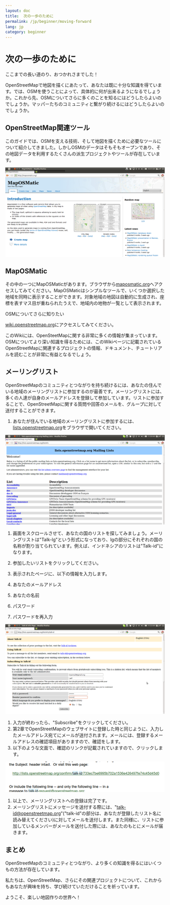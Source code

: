 ```yaml
---
layout: doc
title:  次の一歩のために
permalink: /jp/beginner/moving-forward
lang: jp
category: beginner
---
```


次の一歩のために
========

ここまでの長い道のり、おつかれさまでした！

OpenStreetMapで地図を描くにあたって、あなたは既に十分な知識を得ています。では、OSMを使うことによって、具体的に何が出来るようになるでしょうか。これから先、OSMについてさらに多くのことを知るにはどうしたらよいのでしょうか。マッパーたちのコミュニティと繋がり続けるにはどうしたらよいのでしょうか。

OpenStreetMap関連ツール
------------------

このガイドでは、OSMを支える技術、そして地図を描くために必要なツールについて紹介してきました。しかしOSMのデータはそもそもオープンであり、その地図データを利用するたくさんの派生プロジェクトやツールが存在しています。

![](images/jp_beg_ch8_image01.png)

MapOSMatic
----------

その中の一つにMapOSMaticがあります。ブラウザから[maposmatic.org](http://maposmatic.org/)へアクセスしてみてください。MapOSMaticはシンプルなツールで、いくつか選択した地域を同時に表示することができます。対象地域の地図は自動的に生成され、座標を表すマス目が重ねられたうえで、地域内の地物が一覧として表示されます。

OSMについてさらに知りたい

[wiki.openstreetmap.org](http://wiki.openstreetmap.org)にアクセスしてみてください。

このWikiには、OpenSteetMapに関する非常に多くの情報が集まっています。OSMについてより深い知識を得るためには、このWikiページに記載されているOpenStreetMapに関連するプロジェクトの情報、ドキュメント、チュートリアルを読むことが非常に有益となるでしょう。

メーリングリスト
--------

OpenStreetMapのコミュニティとつながりを持ち続けるには、あなたの住んでいる地域のメーリングリストに参加するのが最善です。メーリングリストには、多くの人達が自身のメールアドレスを登録して参加しています。リストに参加することで、OpenStreetMapに関する質問や回答のメールを、グループに対して送付することができます。

1.  あなたが住んでいる地域のメーリングリストに参加するには、[lists.openstreetmap.org](http://lists.openstreetmap.org)をブラウザで開いてください。        

  ![](images/jp_beg_ch8_image03.png)

1.  画面をスクロールさせて、あなたの国のリストを探してみましょう。メーリングリストは"Talk-lg"という形式になっており、lgの部分にそれぞれの国の名称が割り当てられています。例えば、インドネシアのリストは"Talk-id"になります。
2.  参加したいリストをクリックしてください。
3.  表示されたページに、以下の情報を入力します。

1.  あなたのメールアドレス
2.  あなたの名前
3.  パスワード
4.  パスワードを再入力

  ![](images/jp_beg_ch8_image02.png)

1.  入力が終わったら、"Subscribe"をクリックしてください。
2.  第2章でOpenStreetMapのウェブサイトに登録した時と同じように、入力したメールアドレス宛てにメールが送付されます。メールには、登録するメールアドレスの確認項目がありますので、確認をします。
3.  以下のような文面で、確認のリンクが記載されていますので、クリックします。

  ![](images/jp_beg_ch8_image04.png)

1.  以上で、メーリングリストへの登録は完了です。
2.  メーリングリストにメッセージを送付する際には、"talk-id@openstreetmap.org"("talk-id"の部分は、あなたが登録したリスト名に読み替えてください)に対してメールを送付します。また同様に、リストに参加しているメンバーがメールを送付した際には、あなたのもとにメールが届きます。

まとめ
---

OpenStreetMapのコミュニティとつながり、より多くの知識を得るにはいくつもの方法が存在しています。

私たちは、OpenStreetMap、さらにその関連プロジェクトについて、これからもあなたが興味を持ち、学び続けていただけることを祈っています。

ようこそ、楽しい地図作りの世界へ！


